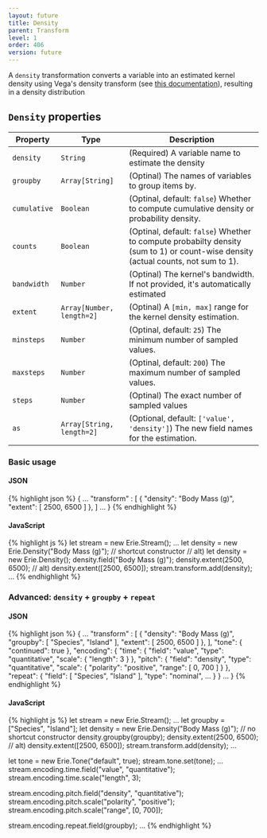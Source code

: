 ```yaml
---
layout: future
title: Density
parent: Transform
level: 1
order: 406
version: future
---
```


A `density` transformation converts a variable into an estimated kernel density using Vega's density transform (see [this documentation](https://vega.github.io/vega-lite/docs/density.html)), resulting in a density distribution

## `Density` properties

| Property | Type | Description |
| -------- | ---- | ----------- |
| `density` | `String` | (Required) A variable name to estimate the density |
| `groupby` | `Array[String]` | (Optinal) The names of variables to group items by. |
| `cumulative` | `Boolean` | (Optinal, default: `false`) Whether to compute cumulative density or probability density. |
| `counts` | `Boolean` | (Optinal, default: `false`) Whether to compute probabilty density (sum to 1) or count-wise density (actual counts, not sum to 1). |
| `bandwidth` | `Number` | (Optinal) The kernel's bandwidth. If not provided, it's automatically estimated |
| `extent` | `Array[Number, length=2]` | (Optinal) A `[min, max]` range for the kernel density estimation. |
| `minsteps` | `Number` | (Optinal, default: `25`) The minimum number of sampled values. |
| `maxsteps` | `Number` | (Optinal, default: `200`) The maximum number of sampled values. |
| `steps` | `Number` | (Optinal) The exact number of sampled values |
| `as` | `Array[String, length=2]` | (Optional, default: `['value', 'density']`) The new field names for the estimation. |

### Basic usage

<code-groups>
<code-group>
<h4>JSON</h4>
{% highlight json %}
{
  ...
  "transform" : [
    {
      "density": "Body Mass (g)",
      "extent": [
        2500,
        6500
      ]
    },
  ]
  ...
}
{% endhighlight %}
</code-group>
<code-group>
<h4>JavaScript</h4>
{% highlight js %}
let stream = new Erie.Stream();
...
let density = new Erie.Density("Body Mass (g)"); // shortcut constructor
// alt) let density = new Erie.Density(); density.field("Body Mass (g)");
density.extent(2500, 6500);
// alt) density.extent([2500, 6500]);
stream.transform.add(density);
...
{% endhighlight %}
</code-group>
</code-groups>

### Advanced: `density` + `groupby` + `repeat`

<code-groups>
<code-group>
<h4>JSON</h4>
{% highlight json %}
{
  ...
  "transform" : [
    {
      "density": "Body Mass (g)",
      "groupby": [
        "Species",
        "Island"
      ],
      "extent": [
        2500,
        6500
      ]
    },
  ],
  "tone": {
    "continued": true
  },
  "encoding": {
    "time": {
      "field": "value",
      "type": "quantitative",
      "scale": {
        "length": 3
      }
    },
    "pitch": {
      "field": "density",
      "type": "quantitative",
      "scale": {
        "polarity": "positive",
        "range": [
          0,
          700
        ]
      }
    },
    "repeat": {
      "field": [
        "Species",
        "Island"
      ],
      "type": "nominal",
      ...
    }
  }
  ...
}
{% endhighlight %}
</code-group>
<code-group>
<h4>JavaScript</h4>
{% highlight js %}
let stream = new Erie.Stream();
...
let groupby = ["Species", "Island"];
let density = new Erie.Density("Body Mass (g)"); // no shortcut constructor
density.groupby(groupby);
density.extent(2500, 6500);
// alt) density.extent([2500, 6500]);
stream.transform.add(density);
...

let tone = new Erie.Tone("default", true);
stream.tone.set(tone);
...
stream.encoding.time.field("value", "quantitative");
stream.encoding.time.scale("length", 3);

stream.encoding.pitch.field("density", "quantitative");
stream.encoding.pitch.scale("polarity", "positive");
stream.encoding.pitch.scale("range", [0, 700]);

stream.encoding.repeat.field(groupby);
...
{% endhighlight %}
</code-group>
</code-groups>
